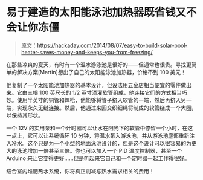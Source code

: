 # 易于建造的太阳能泳池加热器既省钱又不会让你冻僵

> 原文：<https://hackaday.com/2014/08/07/easy-to-build-solar-pool-heater-saves-money-and-keeps-you-from-freezing/>

在那些凉爽的夏天，有时有一个温水游泳池是很好的——但通常也很贵。寻找更简单的解决方案[Martin]想出了自己的太阳能泳池加热器，价格不到 100 美元！

他复制了一个太阳能池加热器的基本设计，但设法用五金店相当便宜的零件做出来。它由三根 100 英尺长的 1/2 英寸滴灌软管组成，他连接它们的方式相当巧妙。使用半英寸的铜管和焊枪，他能够将管子挤入软管的一端，然后再挤入另一端，实现永久无缝连接。然后，他通过来回交织细绳将制成的软管绕成一个大圈，以保持其形状。

一个 12V 的实用泵和一个计时器可以让水在阳光下的软管中停留一个小时，在这一点上，它可以让系统循环 10 分钟，将温水泵入游泳池，并从游泳池底部重新注入冷水。这个只是为一个小型的地面泳池设计的，但是这个设计可以很容易的为更大的泳池增加一倍甚至三倍。你也可以加入一个 PID 温度控制器，甚至一个 Arduino 来让它变得更好……但是听起来它自己和一个定时器一起工作得很好。

结合室内堆肥热水系统，你将真正削减与热水需求相关的费用！